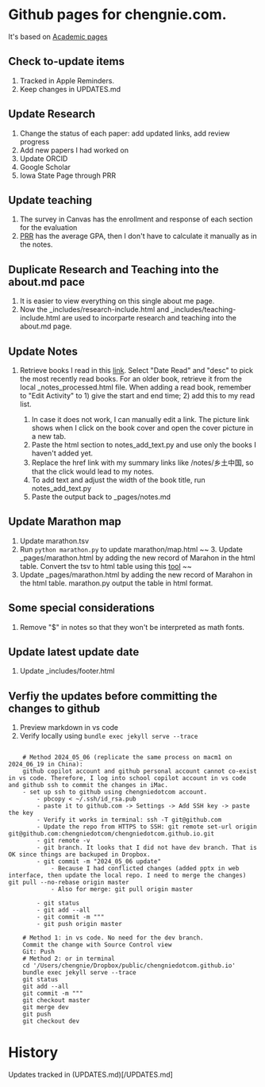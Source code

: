 # Github pages for chengnie.com. 

It's based on [Academic pages](https://github.com/academicpages/academicpages.github.io)

## Check to-update items

1. Tracked in Apple Reminders. 
2. Keep changes in UPDATES.md

## Update Research

1. Change the status of each paper: add updated links, add review progress
2. Add new papers I had worked on
3. Update ORCID
4. Google Scholar
5. Iowa State Page through PRR


## Update teaching

1. The survey in Canvas has the enrollment and response of each section for the evaluation
2. [PRR](https://ivy-prr.bus.iastate.edu/update/login?return=true&) has the average GPA, then I don't have to calculate it manually as in the notes. 

## Duplicate Research and Teaching into the about.md pace

1. It is easier to view everything on this single about me page. 
2. Now the _includes/research-include.html and _includes/teaching-include.html are used to incorparte research and teaching into the about.md page. 


## Update Notes

1. Retrieve books I read in this [link](https://www.goodreads.com/user/edit?format=html&tab=widgets#_=_). Select "Date Read" and "desc" to pick the most recently read books. For an older book, retrieve it from the local _notes_processed.html file. When adding a read book, remember to "Edit Activity" to 1) give the start and end time; 2) add this to my read list. 
    
    1. In case it does not work, I can manually edit a link. The picture link shows when I click on the book cover and open the cover picture in a new tab. 
    2. Paste the html section to notes_add_text.py and use only the books I haven't added yet. 
    3. Replace the href link with my summary links like /notes/乡土中国, so that the click would lead to my notes. 
    4. To add text and adjust the width of the book title, run notes_add_text.py
    5. Paste the output back to _pages/notes.md


## Update Marathon map

1. Update marathon.tsv 
2. Run ``python marathon.py`` to update marathon/map.html
~~ 3. Update _pages/marathon.html by adding the new record of Marahon in the html table. Convert the tsv to html table using this [tool](https://wtools.io/convert-tsv-to-html-table) ~~
3. Update _pages/marathon.html by adding the new record of Marahon in the html table. marathon.py output the table in html format. 


## Some special considerations


1. Remove "$" in notes so that they won't be interpreted as math fonts. 




## Update latest update date

1. Update _includes/footer.html


## Verfiy the updates before committing the changes to github

1. Preview markdown in vs code
2. Verify locally using ``bundle exec jekyll serve --trace``

```

    # Method 2024_05_06 (replicate the same process on macm1 on 2024_06_19 in China):
    github copilot account and github personal account cannot co-exist in vs code. Therefore, I log into school copilot account in vs code and github ssh to commit the changes in iMac. 
    - set up ssh to github using chengniedotcom account. 
        - pbcopy < ~/.ssh/id_rsa.pub
        - paste it to github.com -> Settings -> Add SSH key -> paste the key
        - Verify it works in terminal: ssh -T git@github.com
        - Update the repo from HTTPS to SSH: git remote set-url origin git@github.com:chengniedotcom/chengniedotcom.github.io.git
        - git remote -v
        - git branch. It looks that I did not have dev branch. That is OK since things are backuped in Dropbox. 
        - git commit -m "2024_05_06 update"
            - Because I had conflicted changes (added pptx in web interface, then update the local repo. I need to merge the changes) git pull --no-rebase origin master
            - Also for merge: git pull origin master

        - git status
        - git add --all
        - git commit -m """
        - git push origin master

    # Method 1: in vs code. No need for the dev branch. 
    Commit the change with Source Control view
    Git: Push
    # Method 2: or in terminal
    cd '/Users/chengnie/Dropbox/public/chengniedotcom.github.io'
    bundle exec jekyll serve --trace
    git status
    git add --all
    git commit -m """
    git checkout master
    git merge dev
    git push
    git checkout dev

```

# History

Updates tracked in (UPDATES.md)[/UPDATES.md]


